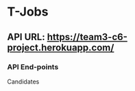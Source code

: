 # T-Jobs 
## API URL: https://team3-c6-project.herokuapp.com/  
### API End-points  

Candidates  
```

```
